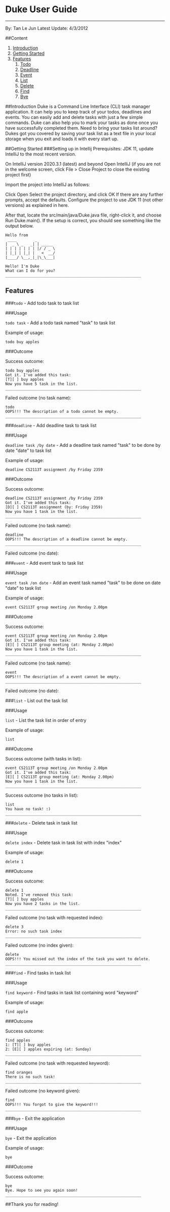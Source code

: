 # Duke User Guide
 _____     
By: Tan Le Jun Latest Update: 4/3/2012


##Content
1. [Introduction](#introduction)
2. [Getting Started](#getting-started)
3. [Features](#features)
    1. [Todo](#todo---add-todo-task-to-task-list)
    2. [Deadline](#deadline---add-deadline-task-to-task-list)
    3. [Event](#event---add-event-task-to-task-list)
    4. [List](#list---list-out-the-task-list)
    5. [Delete](#delete---delete-task-in-task-list) 
    6. [Find](#find---find-tasks-in-task-list)
    7. [Bye](#bye---exit-the-application)

##Introduction 
Duke is a Command Line Interface (CLI) task manager application. 
It can help you to keep track of your todos, deadlines and events. 
You can easily add and delete tasks with just a few simple commands. 
Duke can also help you to mark your tasks as done once you have successfully completed them.
Need to bring your tasks list around?
Dukes got you covered by saving your task list as a text file in your local storage when you exit and loads it with every start up.

##Getting Started
###Setting up in Intellij
Prerequisites: JDK 11, update IntelliJ to the most recent version.

On IntelliJ version 2020.3.1 (latest) and beyond
Open IntelliJ (if you are not in the welcome screen, click File > Close Project to close the existing project first)

Import the project into IntelliJ as follows:

Click Open
Select the project directory, and click OK
If there are any further prompts, accept the defaults.
Configure the project to use JDK 11 (not other versions) as explained in here.

After that, locate the src/main/java/Duke.java file, right-click it, and choose Run Duke.main(). If the setup is correct, you should see something like the output below.

````
Hello from
 ____        _        
|  _ \ _   _| | _____ 
| | | | | | | |/ / _ \
| |_| | |_| |   <  __/
|____/ \__,_|_|\_\___|

Hello! I'm Duke
What can I do for you?
____________________________________________________________

````

## Features 
###`todo` - Add todo task to task list


###Usage

`todo task` - Add a todo task named "task" to task list

Example of usage: 

`todo buy apples`

###Outcome

Success outcome:

```
todo buy apples
Got it. I've added this task:
[T][ ] buy apples
Now you have 5 task in the list.
____________________________________________________________
```

Failed outcome (no task name):
```
todo
OOPS!!! The description of a todo cannot be empty.
____________________________________________________________
```

###`deadline` - Add deadline task to task list


###Usage

`deadline task /by date` - Add a deadline task named "task" to be done by date "date" to task list

Example of usage:

`deadline CS2113T assignment /by Friday 2359`

###Outcome

Success outcome:

```
deadline CS2113T assignment /by Friday 2359
Got it. I've added this task:
[D][ ] CS2113T assignment (by: Friday 2359)
Now you have 1 task in the list.
____________________________________________________________
```

Failed outcome (no task name):
```
deadline
OOPS!!! The description of a deadline cannot be empty.
____________________________________________________________
```

Failed outcome (no date):

###`event` - Add event task to task list

###Usage

`event task /on date` - Add an event task named "task" to be done on date "date" to task list

Example of usage:

`event CS2113T group meeting /on Monday 2.00pm`

###Outcome

Success outcome:

```
event CS2113T group meeting /on Monday 2.00pm
Got it. I've added this task:
[E][ ] CS2113T group meeting (at: Monday 2.00pm)
Now you have 1 task in the list.
____________________________________________________________
```

Failed outcome (no task name):
```
event
OOPS!!! The description of a event cannot be empty.
____________________________________________________________
```

Failed outcome (no date):

###`list` - List out the task list

###Usage

`list` - List the task list in order of entry

Example of usage:

`list`

###Outcome

Success outcome (with tasks in list):

```
event CS2113T group meeting /on Monday 2.00pm
Got it. I've added this task:
[E][ ] CS2113T group meeting (at: Monday 2.00pm)
Now you have 1 task in the list.
____________________________________________________________
```

Success outcome (no tasks in list):

```
list
You have no task! :)
____________________________________________________________
```
###`delete` - Delete task in task list

###Usage

`delete index` - Delete task in task list with index "index"

Example of usage:

`delete 1`

###Outcome

Success outcome:

```
delete 1
Noted. I've removed this task: 
[T][ ] buy apples
Now you have 2 tasks in the list.
____________________________________________________________
```

Failed outcome (no task with requested index):

```
delete 3
Error: no such task index
____________________________________________________________
```
Failed outcome (no index given):
```
delete
OOPS!!! You missed out the index of the task you want to delete.
____________________________________________________________
```

###`find` - Find tasks in task list

###Usage

`find keyword` - Find tasks in task list containing word "keyword"

Example of usage:

`find apple`

###Outcome

Success outcome:

```
find apples
1: [T][ ] buy apples
2: [E][ ] apples expiring (at: Sunday)
____________________________________________________________
```

Failed outcome (no task with requested keyword):

```
find oranges
There is no such task!
____________________________________________________________
```
Failed outcome (no keyword given):
```
find
OOPS!!! You forgot to give the keyword!!!
____________________________________________________________
```

###`bye` - Exit the application

###Usage

`bye` - Exit the application

Example of usage:

`bye`

###Outcome

Success outcome:

```
bye
Bye. Hope to see you again soon!
____________________________________________________________
```

##Thank you for reading!